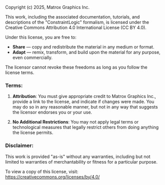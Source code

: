Copyright (c) 2025, Matrox Graphics Inc.

This work, including the associated documentation, tutorials, and descriptions of the "ConstraintLogic" formalism, is licensed under the Creative Commons Attribution 4.0 International License (CC BY 4.0).

Under this license, you are free to:
- **Share** — copy and redistribute the material in any medium or format.
- **Adapt** — remix, transform, and build upon the material for any purpose, even commercially.

The licensor cannot revoke these freedoms as long as you follow the license terms.

### Terms:
1. **Attribution**:
   You must give appropriate credit to Matrox Graphics Inc., provide a link to the license, and indicate if changes were made. You may do so in any reasonable manner, but not in any way that suggests the licensor endorses you or your use.

2. **No Additional Restrictions**:
   You may not apply legal terms or technological measures that legally restrict others from doing anything the license permits.

### Disclaimer:
This work is provided "as-is" without any warranties, including but not limited to warranties of merchantability or fitness for a particular purpose.

To view a copy of this license, visit:
https://creativecommons.org/licenses/by/4.0/
